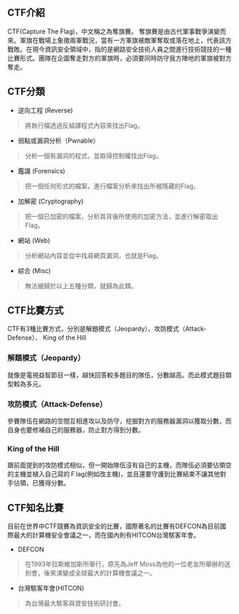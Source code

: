 ## CTF介紹

CTF(Capture The Flag)，中文稱之為奪旗賽。
奪旗賽是由古代軍事戰爭演變而來。軍旗在戰場上象徵兩軍戰況，當有一方軍旗被敵軍奪取或落在地上，代表該方戰敗。在現今資訊安全領域中，指的是網路安全技術人員之間進行技術競技的一種比賽形式。團隊在企圖奪走對方的軍旗時，必須要同時防守我方陣地的軍旗被對方奪走。

## CTF分類

* 逆向工程 (Reverse)

> 將執行檔透過反組譯程式內容來找出Flag。


* 弱點或漏洞分析（Pwnable）

> 分析一個有漏洞的程式，並取得控制權找出Flag。

* 鑑識 (Forensics)

> 把一個任何形式的檔案，進行檔案分析來找出所被隱藏的Flag。

* 加解密 (Cryptography)

> 把一個已加密的檔案，分析其背後所使用的加密方法，並進行解密取出Flag。

* 網站 (Web)

> 分析網站內容並從中找尋網頁漏洞，也就是Flag。

* 綜合 (Misc)

> 無法被歸於以上五種分類，就歸為此類。

## CTF比賽方式

CTF有3種比賽方式，分別是解題模式（Jeopardy）、攻防模式（Attack-Defense）、 King of the Hill

### 解題模式（Jeopardy）

就像是電視益智節目一樣，越快回答較多題目的隊伍，分數越高。而此模式題目類型較為多元。

### 攻防模式（Attack-Defense）

參賽隊伍在網路的空間互相進攻以及防守，挖掘對方的服務器漏洞以獲取分數，而自身也要修補自己的服務器，防止對方得到分數。

### King of the Hill

跟前面提到的攻防模式相似，但一開始隊伍沒有自己的主機，而隊伍必須要佔領空的主機並植入自己寫的Ｆlag(例如改主機)，並且還要守護到比賽結束不讓其他對手佔領，已獲得分數。

## CTF知名比賽
目前在世界中CTF競賽為資訊安全的比賽，國際著名的比賽有DEFCON為目前國際最大的計算機安全會議之一，而在國內則有HITCON台灣駭客年會。

* DEFCON
> 在1993年拉斯維加斯所舉行，原先為Jeff Moss為他的一位老友所舉辦的送別會，後來演變成全球最大的計算機會議之一。
* 台灣駭客年會(HITCON)
> 為台灣最大駭客與資安技術研討會。
